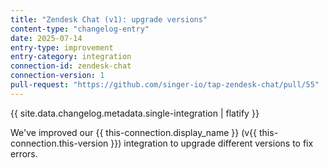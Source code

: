 ```yaml
---
title: "Zendesk Chat (v1): upgrade versions"
content-type: "changelog-entry"
date: 2025-07-14
entry-type: improvement
entry-category: integration
connection-id: zendesk-chat
connection-version: 1
pull-request: "https://github.com/singer-io/tap-zendesk-chat/pull/55"
---
```

{{ site.data.changelog.metadata.single-integration | flatify }}

We've improved our {{ this-connection.display_name }} (v{{ this-connection.this-version }}) integration to upgrade different versions to fix errors.